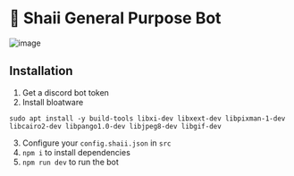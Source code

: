 # 🌸 Shaii General Purpose Bot

![image](https://cdn.discordapp.com/attachments/920806500828606474/921561305100451911/unknown.png)

## Installation

1. Get a discord bot token
2. Install bloatware
```
sudo apt install -y build-tools libxi-dev libxext-dev libpixman-1-dev libcairo2-dev libpango1.0-dev libjpeg8-dev libgif-dev
```
3. Configure your `config.shaii.json` in `src`
4. `npm i` to install dependencies
5. `npm run dev` to run the bot
